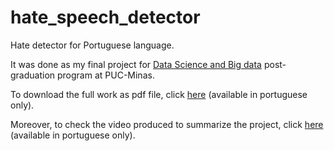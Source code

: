 # hate_speech_detector
Hate detector for Portuguese language.


It was done as my final project for [Data Science and Big data](https://www.pucminas.br/PucVirtual/Pos-Graduacao/Paginas/Ci%C3%AAncia-de-Dados-e-Big-Data.aspx) post-graduation program at PUC-Minas.

To download the full work as pdf file, click [here](https://github.com/luciananobrega/hate_speech_detector/raw/master/Detec%C3%A7%C3%A3o_Discursos_Ofensivos_-_Luciana_Nobrega.pdf) (available in portuguese only).

Moreover, to check the video produced to summarize the project, click [here](https://www.youtube.com/watch?v=9pq6f2LfjuM&ab_channel=LucianaFarias) (available in portuguese only).
